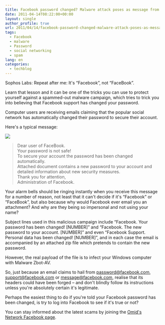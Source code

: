 ```yaml
---
title: Facebook password changed? Malware attack poses as message from Facebook support
date: 2011-04-14T08:22:00+00:00
layout: single
author_profile: true
url: 2011/04/14/facebook-password-changed-malware-attack-poses-as-message-from-facebook-support/
tags:
  - Facebook
  - malware
  - Password
  - social networking
  - spam
lang: en
categories: 
  - techblog
---
```

Sophos Labs: Repeat after me: It's “Facebook”, not “FaceBook”.

Learn that lesson and it can be one of the tricks you can use to protect yourself against a spammed-out malware campaign, which tries to trick you into believing that Facebook support has changed your password.

Computer users are receiving emails claiming that the popular social network has automatically changed their password to secure their account.

Here's a typical message:

[![](http://2.bp.blogspot.com/-yBO62vNmKmU/TaanHS6urpI/AAAAAAAAD1w/0nTf3Fu7-j8/s1600/facebook-password-change.jpg)](http://2.bp.blogspot.com/-yBO62vNmKmU/TaanHS6urpI/AAAAAAAAD1w/0nTf3Fu7-j8/s1600/facebook-password-change.jpg)

> Dear user of FaceBook.  
> Your password is not safe!  
> To secure your account the password has been changed automatically.  
> Attached document contains a new password to your account and detailed information about new security measures.  
> Thank you for attention,  
> Administration of Facebook.

Your alarm bells should be ringing instantly when you receive this message for a number of reason, not least that it can't decide if it's “Facebook” or “FaceBook”, but also because why would Facebook ever email you an attachment? And why are they being so impersonal and not using your name?

Subject lines used in this malicious campaign include “Facebook. Your password has been changed! \[NUMBER\]” and “Facebook. The new password to your account. \[NUMBER\]” and even “Facebook Support. Personal data has been changed! \[NUMBER\]”, and in each case the email is accompanied by an attached zip file which pretends to contain the new password.

However, the real payload of the file is to infect your Windows computer with Malware Zbot-AV.

So, just because an email claims to hail from password@facebook.com, support@facebook.com or message@facebook.com, realise that its headers could have been forged – and don't blindly follow its instructions unless you're absolutely certain it's legitimate.

Perhaps the easiest thing to do if you're told your Facebook password has been changed, is try to log into Facebook to see if it's true or not?

You can stay informed about the latest scams by joining the [Omid's Network Facebook page](https://www.facebook.com/omidsnetwork).
